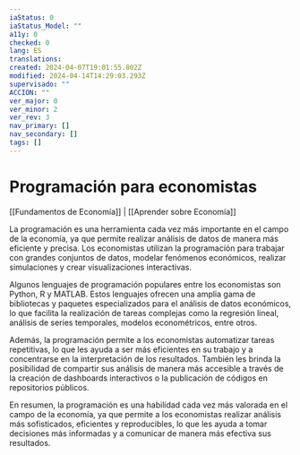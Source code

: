 ```yaml
---
iaStatus: 0
iaStatus_Model: ""
a11y: 0
checked: 0
lang: ES
translations: 
created: 2024-04-07T19:01:55.802Z
modified: 2024-04-14T14:29:03.293Z
supervisado: ""
ACCION: ""
ver_major: 0
ver_minor: 2
ver_rev: 3
nav_primary: []
nav_secondary: []
tags: []
---
```

# Programación para economistas

[[Fundamentos de Economía]] | [[Aprender sobre Economía]]

La programación es una herramienta cada vez más importante en el campo de la economía, ya que permite realizar análisis de datos de manera más eficiente y precisa. Los economistas utilizan la programación para trabajar con grandes conjuntos de datos, modelar fenómenos económicos, realizar simulaciones y crear visualizaciones interactivas.

Algunos lenguajes de programación populares entre los economistas son Python, R y MATLAB. Estos lenguajes ofrecen una amplia gama de bibliotecas y paquetes especializados para el análisis de datos económicos, lo que facilita la realización de tareas complejas como la regresión lineal, análisis de series temporales, modelos econométricos, entre otros.

Además, la programación permite a los economistas automatizar tareas repetitivas, lo que les ayuda a ser más eficientes en su trabajo y a concentrarse en la interpretación de los resultados. También les brinda la posibilidad de compartir sus análisis de manera más accesible a través de la creación de dashboards interactivos o la publicación de códigos en repositorios públicos.

En resumen, la programación es una habilidad cada vez más valorada en el campo de la economía, ya que permite a los economistas realizar análisis más sofisticados, eficientes y reproducibles, lo que les ayuda a tomar decisiones más informadas y a comunicar de manera más efectiva sus resultados.

